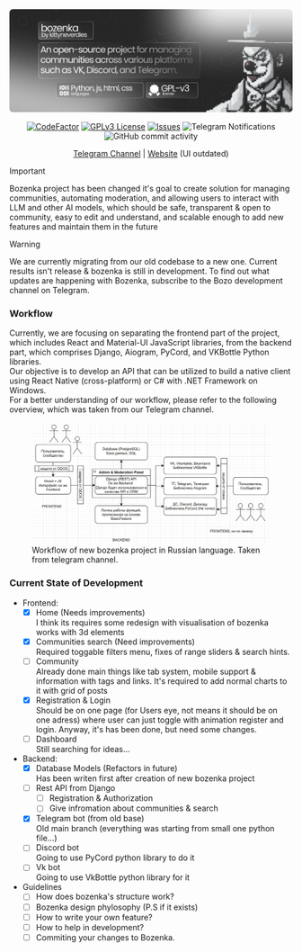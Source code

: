 <div align="center">

<img src="assets/header.png">

[![CodeFactor](https://www.codefactor.io/repository/github/kittyneverdies/bozenka/badge?style=plastic)](https://www.codefactor.io/repository/github/kittyneverdies/bozenka)
[![GPLv3 License](https://img.shields.io/badge/License-GPL%20v3-yellow.svg?style=plastic)](https://opensource.org/licenses/)
[![Issues](https://img.shields.io/github/issues-raw/kittyneverdies/Bozenka.svg?maxAge=25000&style=plastic)](https://github.com/kittyneverdies/bozenka/issues) 
![Telegram Notifications](https://github.com/kittyneverdies/Bozenka/actions/workflows/start.yml/badge.svg)
![GitHub commit activity](https://img.shields.io/github/commit-activity/y/kittyneverdies/bozenka?style=plastic)




[Telegram Channel](https://t.me/bozodevelopment/) | [Website](kittyneverdies.github.io/Bozenka/) (UI outdated)


</div>







> [!IMPORTANT]
> Bozenka project has been changed it's goal to create solution for managing communities, automating moderation, and allowing users to interact with LLM and other AI models, which should be safe, transparent & open to community, easy to edit and understand, and scalable enough to add new features and maintain them in the future


> [!WARNING]  
> We are currently migrating from our old codebase to a new one. Current results isn't release & bozenka is still in development. To find out what updates are happening with Bozenka, subscribe to the Bozo development channel on Telegram. 


### Workflow

Currently, we are focusing on separating the frontend part of the project, which includes React and Material-UI JavaScript libraries, from the backend part, which comprises Django, Aiogram, PyCord, and VKBottle Python libraries.\
Our objective is to develop an API that can be utilized to build a native client using React Native (cross-platform) or C# with .NET Framework on Windows.\
For a better understanding of our workflow, please refer to the following overview, which was taken from our Telegram channel.

<figure>
    <img src="assets/workflow.jpg" alt="Taken from bozodevelopment telegram channel">
    <figcaption>Workflow of new bozenka project in Russian language. Taken from telegram channel.</figcaption>
</figure>

### Current State of Development
- Frontend:
    - [x] Home (Needs improvements) \
        I think its requires some redesign with visualisation of bozenka works with 3d elements
    - [x] Communities search (Need improvements) \
        Required toggable filters menu, fixes of range sliders & search hints.
    - [ ] Community \
        Already done main things like tab system, mobile support & information with tags and links. It's required to add normal charts to it with grid of posts
    - [x] Registration & Login \
        Should be on one page (for Users eye, not means it should be on one adress) where user can just toggle with animation register and login. Anyway, it's has been done, but need some changes.
    - [ ] Dashboard \
        Still searching for ideas...
- Backend:
    - [x] Database Models (Refactors in future) \
        Has been writen first after creation of new bozenka project
    - [ ] Rest API from Django
        - [ ] Registration & Authorization
        - [ ] Give infromation about communities & search
    - [x] Telegram bot (from old base) \
        Old main branch (everything was starting from small one python file...)
    - [ ] Discord bot \
        Going to use PyCord python library to do it
    - [ ] Vk bot \
        Going to use VkBottle python library for it 
- Guidelines
    - [ ] How does bozenka's structure work?
    - [ ] Bozenka design phylosophy (P.S if it exists)
    - [ ] How to write your own feature?
    - [ ] How to help in development?
    - [ ] Commiting your changes to Bozenka.